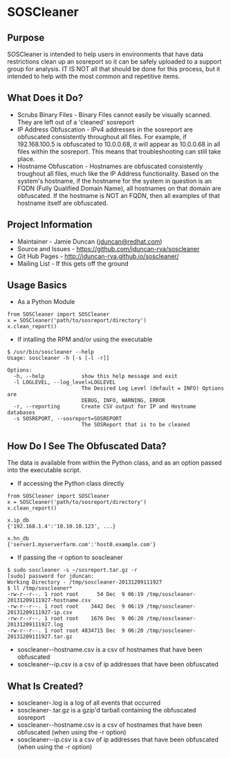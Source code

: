 SOSCleaner
==========
Purpose
-------
SOSCleaner is intended to help users in environments that have data restrictions clean up an sosreport so it can be safely uploaded to a support group for analysis. IT IS NOT all that should be done for this process, but it intended to help with the most common and repetitive items.

What Does it Do?
----------------
* Scrubs Binary Files - Binary Files cannot easily be visually scanned. They are left out of a 'cleaned' sosreport
* IP Address Obfuscation - IPv4 addresses in the sosreport are obfuscated consistently throughout all files.  For example, if 192.168.100.5 is obfuscated to 10.0.0.68, it will appear as 10.0.0.68 in all files within the sosreport. This means that troubleshooting can still take place.
* Hostname Obfuscation - Hostnames are obfuscated consistently troughout all files, much like the IP Address functionality. Based on the system's hostname, if the hostname for the system in question is an FQDN (Fully Qualified Domain Name), all hostnames on that domain are obfuscated. If the hostname is NOT an FQDN, then all examples of that hostname itself are obfuscated.

Project Information
--------------------
* Maintainer - Jamie Duncan (jduncan@redhat.com)
* Source and Issues - https://github.com/jduncan-rva/soscleaner
* Git Hub Pages - http://jduncan-rva.github.io/soscleaner/
* Mailing List - If this gets off the ground

Usage Basics
------------
* As a Python Module

```
from SOSCleaner import SOSCleaner
x = SOSCleaner('path/to/sosreport/directory')
x.clean_report()
```

* If intalling the RPM and/or using the executable 

```
$ /usr/bin/soscleaner --help
Usage: soscleaner -h [-s [-l -r]]

Options:
  -h, --help            show this help message and exit
  -l LOGLEVEL, --log_level=LOGLEVEL
                        The Desired Log Level (default = INFO) Options are
                        DEBUG, INFO, WARNING, ERROR
  -r, --reporting       Create CSV output for IP and Hostname databases
  -s SOSREPORT, --sosreport=SOSREPORT
                        The SOSReport that is to be cleaned

```

How Do I See The Obfuscated Data?
---------------------------------
The data is available from within the Python class, and as an option passed into the executable script.

* If accessing the Python class directly 

```
from SOSCleaner import SOSCleaner
x = SOSCleaner('path/to/sosreport/directory')
x.clean_report()

x.ip_db
{'192.168.1.4':'10.10.10.123', ...}

x.hn_db
{'server1.myserverfarm.com':'host0.example.com'}
```

* If passing the -r option to soscleaner

```
$ sudo soscleaner -s ~/sosreport.tar.gz -r
[sudo] password for jduncan:
Working Directory - /tmp/soscleaner-20131209111927
$ ll /tmp/soscleaner*
-rw-r--r--. 1 root root      54 Dec  9 06:19 /tmp/soscleaner-20131209111927-hostname.csv
-rw-r--r--. 1 root root    3442 Dec  9 06:19 /tmp/soscleaner-20131209111927-ip.csv
-rw-r--r--. 1 root root    1676 Dec  9 06:20 /tmp/soscleaner-20131209111927.log
-rw-r--r--. 1 root root 4834715 Dec  9 06:20 /tmp/soscleaner-20131209111927.tar.gz

```

* soscleaner-<id>-hostname.csv is a csv of hostnames that have been obfuscated
* soscleaner-<id>-ip.csv is a csv of ip addresses that have been obfuscated
 
What Is Created?
----------------

* soscleaner-<id>.log is a log of all events that occurred
* soscleaner-<id>.tar.gz is a gzip'd tarball containing the obfuscated sosreport
* soscleaner-<id>-hostname.csv is a csv of hostnames that have been obfuscated (when using the -r option)
* soscleaner-<id>-ip.csv is a csv of ip addresses that have been obfuscated (when using the -r option)
